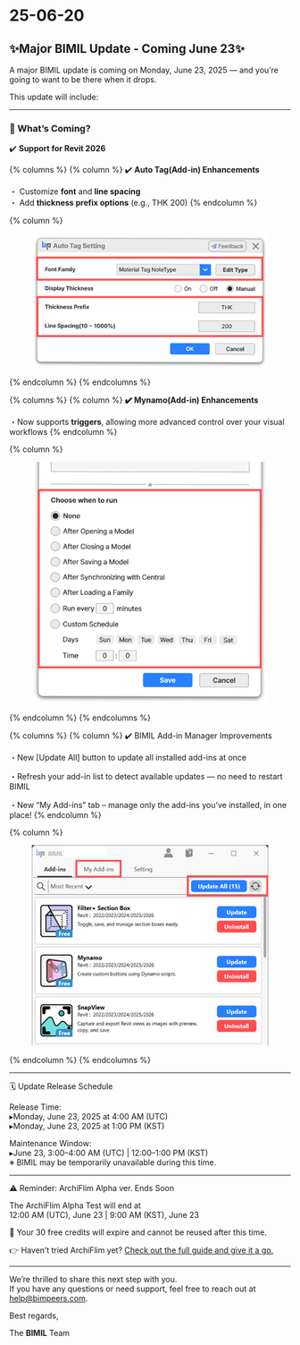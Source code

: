 # 25-06-20

## ✨Major BIMIL Update - Coming June 23✨

A major BIMIL update is coming on Monday, June 23, 2025 — and you’re going to want to be there when it drops.

This update will include:

***

### 📌 What’s Coming?

✔️ **Support for Revit 2026**

{% columns %}
{% column %}
✔️ **Auto Tag(Add-in) Enhancements**

・ Customize **font** and **line spacing**\
・ Add **thickness prefix options** (e.g., THK 200)
{% endcolumn %}

{% column %}
<figure><img src="../.gitbook/assets/Auto Tag.png" alt=""><figcaption></figcaption></figure>
{% endcolumn %}
{% endcolumns %}

{% columns %}
{% column %}
**✔️ Mynamo(Add-in) Enhancements**

・Now supports **triggers**, allowing more advanced control over your visual workflows
{% endcolumn %}

{% column %}
<figure><img src="../.gitbook/assets/Mynamo2.png" alt=""><figcaption></figcaption></figure>
{% endcolumn %}
{% endcolumns %}

{% columns %}
{% column %}
✔️ BIMIL Add-in Manager Improvements

・New \[Update All] button to update all installed add-ins at once

・Refresh your add-in list to detect available updates — no need to restart BIMIL

・New “My Add-ins” tab – manage only the add-ins you’ve installed, in one place!
{% endcolumn %}

{% column %}
<figure><img src="../.gitbook/assets/BIMIL Manger UI.png" alt=""><figcaption></figcaption></figure>
{% endcolumn %}
{% endcolumns %}

***

🗓 Update Release Schedule

Release Time:
\
▸Monday, June 23, 2025 at 4:00 AM (UTC)
\
▸Monday, June 23, 2025 at 1:00 PM (KST)

Maintenance Window:
\
▸June 23, 3:00–4:00 AM (UTC) | 12:00–1:00 PM (KST)
\
※ BIMIL may be temporarily unavailable during this time.

***

⚠️ Reminder: ArchiFlim Alpha ver. Ends Soon

The ArchiFlim Alpha Test will end at
\
12:00 AM (UTC), June 23 | 9:00 AM (KST), June 23

🚫 Your 30 free credits will expire and cannot be reused after this time.

👉 Haven’t tried ArchiFlim yet? [Check out the full guide and give it a go.](../add-ins/archi-film/)

***

We’re thrilled to share this next step with you.\
If you have any questions or need support, feel free to reach out at [help@bimpeers.com](mailto:help@bimpeers.com?subject=undefined\&body=undefined).

Best regards,

The **BIMIL** Team
